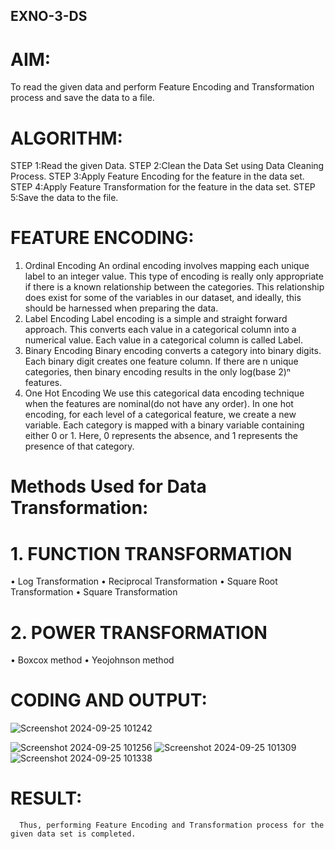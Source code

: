 ## EXNO-3-DS

# AIM:
To read the given data and perform Feature Encoding and Transformation process and save the data to a file.

# ALGORITHM:
STEP 1:Read the given Data.
STEP 2:Clean the Data Set using Data Cleaning Process.
STEP 3:Apply Feature Encoding for the feature in the data set.
STEP 4:Apply Feature Transformation for the feature in the data set.
STEP 5:Save the data to the file.

# FEATURE ENCODING:
1. Ordinal Encoding
An ordinal encoding involves mapping each unique label to an integer value. This type of encoding is really only appropriate if there is a known relationship between the categories. This relationship does exist for some of the variables in our dataset, and ideally, this should be harnessed when preparing the data.
2. Label Encoding
Label encoding is a simple and straight forward approach. This converts each value in a categorical column into a numerical value. Each value in a categorical column is called Label.
3. Binary Encoding
Binary encoding converts a category into binary digits. Each binary digit creates one feature column. If there are n unique categories, then binary encoding results in the only log(base 2)ⁿ features.
4. One Hot Encoding
We use this categorical data encoding technique when the features are nominal(do not have any order). In one hot encoding, for each level of a categorical feature, we create a new variable. Each category is mapped with a binary variable containing either 0 or 1. Here, 0 represents the absence, and 1 represents the presence of that category.

# Methods Used for Data Transformation:
  # 1. FUNCTION TRANSFORMATION
• Log Transformation
• Reciprocal Transformation
• Square Root Transformation
• Square Transformation
  # 2. POWER TRANSFORMATION
• Boxcox method
• Yeojohnson method

# CODING AND OUTPUT:
![Screenshot 2024-09-25 101242](https://github.com/user-attachments/assets/925e0bc7-3383-4d33-8077-ea295a9f07d7)

![Screenshot 2024-09-25 101256](https://github.com/user-attachments/assets/e83e05c4-27b7-4beb-82d9-bd34ea27517c)
![Screenshot 2024-09-25 101309](https://github.com/user-attachments/assets/df6b2701-eaa0-47fd-bf05-0749ff9c94e8)
![Screenshot 2024-09-25 101338](https://github.com/user-attachments/assets/d848615f-4d21-4b8e-9fb4-a9341ab7c1a1)


# RESULT:
      Thus, performing Feature Encoding and Transformation process for the given data set is completed.

       
